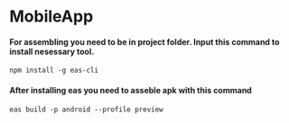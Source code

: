 # MobileApp



#### For assembling you need to be in project folder. Input this command to install nesessary tool.
```npm install -g eas-cli```

#### After installing eas you need to asseble apk with this command
```eas build -p android --profile preview```
